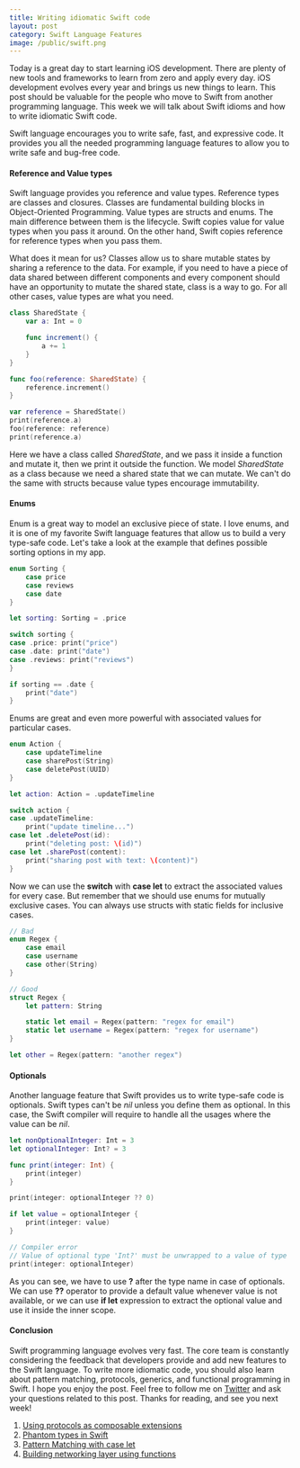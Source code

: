 ```yaml
---
title: Writing idiomatic Swift code
layout: post
category: Swift Language Features
image: /public/swift.png
---
```


Today is a great day to start learning iOS development. There are plenty of new tools and frameworks to learn from zero and apply every day. iOS development evolves every year and brings us new things to learn. This post should be valuable for the people who move to Swift from another programming language. This week we will talk about Swift idioms and how to write idiomatic Swift code.

Swift language encourages you to write safe, fast, and expressive code. It provides you all the needed programming language features to allow you to write safe and bug-free code.

#### Reference and Value types
Swift language provides you reference and value types. Reference types are classes and closures. Classes are fundamental building blocks in Object-Oriented Programming. Value types are structs and enums. The main difference between them is the lifecycle. Swift copies value for value types when you pass it around. On the other hand, Swift copies reference for reference types when you pass them.

What does it mean for us? Classes allow us to share mutable states by sharing a reference to the data. For example, if you need to have a piece of data shared between different components and every component should have an opportunity to mutate the shared state, class is a way to go. For all other cases, value types are what you need.

```swift
class SharedState {
    var a: Int = 0

    func increment() {
        a += 1
    }
}

func foo(reference: SharedState) {
    reference.increment()
}

var reference = SharedState()
print(reference.a)
foo(reference: reference)
print(reference.a)
```

Here we have a class called *SharedState*, and we pass it inside a function and mutate it, then we print it outside the function. We model *SharedState* as a class because we need a shared state that we can mutate. We can't do the same with structs because value types encourage immutability.

#### Enums
Enum is a great way to model an exclusive piece of state. I love enums, and it is one of my favorite Swift language features that allow us to build a very type-safe code. Let's take a look at the example that defines possible sorting options in my app.

```swift
enum Sorting {
    case price
    case reviews
    case date
}

let sorting: Sorting = .price

switch sorting {
case .price: print("price")
case .date: print("date")
case .reviews: print("reviews")
}

if sorting == .date {
    print("date")
}
```

Enums are great and even more powerful with associated values for particular cases.

```swift
enum Action {
    case updateTimeline
    case sharePost(String)
    case deletePost(UUID)
}

let action: Action = .updateTimeline

switch action {
case .updateTimeline:
    print("update timeline...")
case let .deletePost(id):
    print("deleting post: \(id)")
case let .sharePost(content):
    print("sharing post with text: \(content)")
}
```

Now we can use the **switch** with **case let** to extract the associated values for every case. But remember that we should use enums for mutually exclusive cases. You can always use structs with static fields for inclusive cases.

```swift
// Bad
enum Regex {
    case email
    case username
    case other(String)
}

// Good
struct Regex {
    let pattern: String

    static let email = Regex(pattern: "regex for email")
    static let username = Regex(pattern: "regex for username")
}

let other = Regex(pattern: "another regex")
```

#### Optionals
Another language feature that Swift provides us to write type-safe code is optionals. Swift types can't be *nil* unless you define them as optional. In this case, the Swift compiler will require to handle all the usages where the value can be *nil*.

```swift
let nonOptionalInteger: Int = 3
let optionalInteger: Int? = 3

func print(integer: Int) {
    print(integer)
}

print(integer: optionalInteger ?? 0)

if let value = optionalInteger {
    print(integer: value)
}

// Compiler error
// Value of optional type 'Int?' must be unwrapped to a value of type 'Int'
print(integer: optionalInteger)
```

As you can see, we have to use **?** after the type name in case of optionals. We can use **??** operator to provide a default value whenever value is not available, or we can use **if let** expression to extract the optional value and use it inside the inner scope.

#### Conclusion
Swift programming language evolves very fast. The core team is constantly considering the feedback that developers provide and add new features to the Swift language. To write more idiomatic code, you should also learn about pattern matching, protocols, generics, and functional programming in Swift. I hope you enjoy the post. Feel free to follow me on [Twitter](https://twitter.com/mecid) and ask your questions related to this post. Thanks for reading, and see you next week!

1. [Using protocols as composable extensions](/2019/01/17/using-protocols-as-composable-extensions/)
2. [Phantom types in Swift](/2021/02/18/phantom-types-in-swift/)
3. [Pattern Matching with case let](/2019/02/06/pattern-matching-with-case-let/)
4. [Building networking layer using functions](/2020/01/08/building-networking-layer-using-functions/)